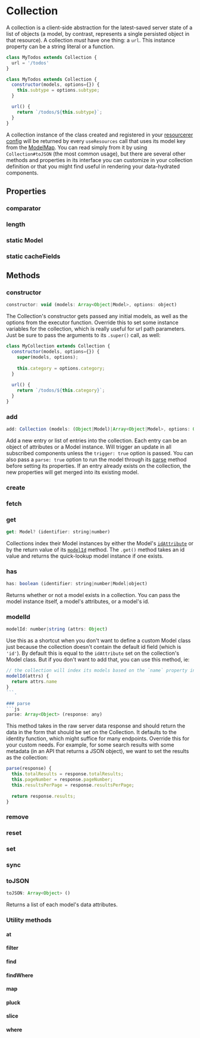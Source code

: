 # Collection

A collection is a client-side abstraction for the latest-saved server state of a list of objects (a model, by contrast, represents a single persisted object in that resource). A collection _must_ have one thing:
a `url`. This instance property can be a string literal or a function.

```js
class MyTodos extends Collection {
  url = '/todos'
}

class MyTodos extends Collection {
  constructor(models, options={}) {
    this.subtype = options.subtype;
  }

  url() {
    return `/todos/${this.subtype}`;
  }
}
```

A collection instance of the class created and registered in your [resourcerer config]() will be returned by every `useResources` call that uses its model key from the [ModelMap](). You can read simply from it
by using `Collection#toJSON` (the most common usage), but there are several other methods and properties in its interface you can customize in your collection definition or
that you might find useful in rendering your data-hydrated components.

## Properties

### comparator
### length
### static Model
### static cacheFields

## Methods

### constructor

```js
constructor: void (models: Array<Object|Model>, options: object)
```

The Collection's constructor gets passed any initial models, as well as the options from the executor function. Override this to set some instance variables for the collection, which is really useful for url path parameters. Just be sure to pass the arguments to its `.super()` call, as well:

```js
class MyCollection extends Collection {
  constructor(models, options={}) {
    super(models, options);
    
    this.category = options.category;
  }
  
  url() {
    return `/todos/${this.category}`;
  }
}
```
  


### add
```js
add: Collection (models: (Object|Model)|Array<Object|Model>, options: Object)
```

Add a new entry or list of entries into the collection. Each entry can be an object of attributes or a Model instance. Will trigger an update in all subscribed components unless the `trigger: true` option is passed. You can also pass a `parse: true` option to run the model through its [parse]() method before setting its properties. If an entry already exists on the collection, the new properties will get merged into its existing model.

### create
### fetch
### get
```js
get: Model? (identifier: string|number)
```

Collections index their Model instances by either the Model's [`idAttribute`]() or by the return value of its [`modelId`](#modelid) method. The `.get()` method takes an id value and returns the quick-lookup model instance if one exists.  

### has  
```js
has: boolean (identifier: string|number|Model|object)
```

Returns whether or not a model exists in a collection. You can pass the model instance itself, a model's attributes, or a model's id.

### modelId
```js
modelId: number|string (attrs: Object)
```

Use this as a shortcut when you don't want to define a custom Model class just because the collection doesn't contain the default id field (which is `'id'`). By default this is equal to the `idAttribute` set on the collection's Model class. But if you don't want to add that, you can use this method, ie:

```js
// the collection will index its models based on the `name` property instead of the default `id` property
modelId(attrs) {
  return attrs.name
}
```. 

### parse
```js
parse: Array<Object> (response: any)
```

This method takes in the raw server data response and should return the data in the form that should be set on the Collection. It defaults to the identity function, which might suffice for many endpoints. Override this for your custom needs. For example, for some search results with some metadata (in an API that returns a JSON object), we want to set the results as the collection:

```js
parse(response) {
  this.totalResults = response.totalResults;
  this.pageNumber = response.pageNumber;
  this.resultsPerPage = response.resultsPerPage;
  
  return response.results;
}
```

### remove
### reset
### set
### sync

### toJSON
```js
toJSON: Array<Object> ()
```

Returns a list of each model's data attributes.

### Utility methods

#### at
#### filter
#### find
#### findWhere
#### map
#### pluck
#### slice
#### where
